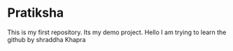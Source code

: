 # Pratiksha
This is my first repository. Its my demo project.
Hello I am trying to learn the github by shraddha Khapra
